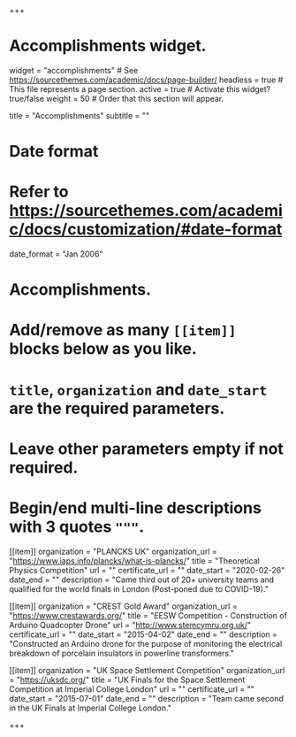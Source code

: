 +++
# Accomplishments widget.
widget = "accomplishments"  # See https://sourcethemes.com/academic/docs/page-builder/
headless = true  # This file represents a page section.
active = true  # Activate this widget? true/false
weight = 50  # Order that this section will appear.

title = "Accomplish&shy;ments"
subtitle = ""

# Date format
#   Refer to https://sourcethemes.com/academic/docs/customization/#date-format
date_format = "Jan 2006"

# Accomplishments.
#   Add/remove as many `[[item]]` blocks below as you like.
#   `title`, `organization` and `date_start` are the required parameters.
#   Leave other parameters empty if not required.
#   Begin/end multi-line descriptions with 3 quotes `"""`.

[[item]]
  organization = "PLANCKS UK"
  organization_url = "https://www.iaps.info/plancks/what-is-plancks/"
  title = "Theoretical Physics Competition"
  url = ""
  certificate_url = ""
  date_start = "2020-02-26"
  date_end = ""
  description = "Came third out of 20+ university teams and qualified for the world finals in London (Post-poned due to COVID-19)."

[[item]]
  organization = "CREST Gold Award"
  organization_url = "https://www.crestawards.org/"
  title = "EESW Competition - Construction of Arduino Quadcopter Drone"
  url = "http://www.stemcymru.org.uk/"
  certificate_url = ""
  date_start = "2015-04-02"
  date_end = ""
  description = "Constructed an Arduino drone for the purpose of monitoring the electrical breakdown of porcelain insulators in powerline transformers."
  
[[item]]
  organization = "UK Space Settlement Competition"
  organization_url = "https://uksdc.org/"
  title = "UK Finals for the Space Settlement Competition at Imperial College London"
  url = ""
  certificate_url = ""
  date_start = "2015-07-01"
  date_end = ""
  description = "Team came second in the UK Finals at Imperial College London."

+++

